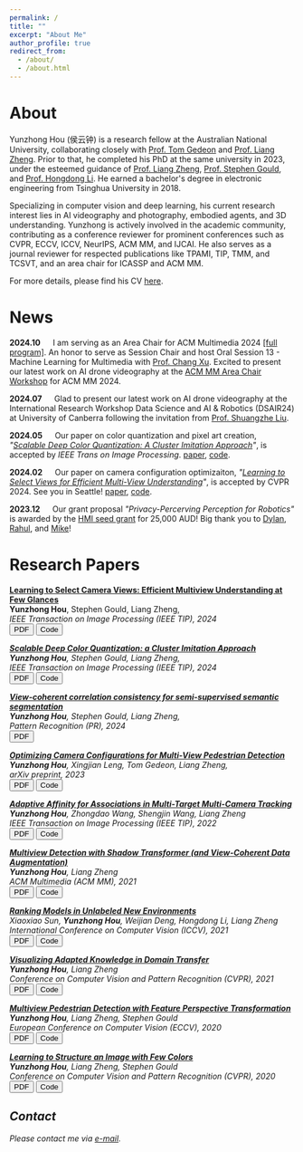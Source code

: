 ```yaml
---
permalink: /
title: ""
excerpt: "About Me"
author_profile: true
redirect_from: 
  - /about/
  - /about.html
---
```


About
======
Yunzhong Hou (侯云钟) is a research fellow at the Australian National University, collaborating closely with [Prof. Tom Gedeon](https://staffportal.curtin.edu.au/staff/profile/view/tom-gedeon-5e48a1fd/#top) and [Prof. Liang Zheng](http://zheng-lab.cecs.anu.edu.au/). Prior to that, he completed his PhD at the same university in 2023, under the esteemed guidance of [Prof. Liang Zheng](http://zheng-lab.cecs.anu.edu.au/), [Prof. Stephen Gould](http://users.cecs.anu.edu.au/~sgould/), and [Prof. Hongdong Li](http://users.cecs.anu.edu.au/~hongdong/). He earned a bachelor's degree in electronic engineering from Tsinghua University in 2018.

Specializing in computer vision and deep learning, his current research interest lies in AI videography and photography, embodied agents, and 3D understanding. Yunzhong is actively involved in the academic community, contributing as a conference reviewer for prominent conferences such as CVPR, ECCV, ICCV, NeurIPS, ACM MM, and IJCAI. He also serves as a journal reviewer for respected publications like TPAMI, TIP, TMM, and TCSVT, and an area chair for ICASSP and ACM MM.


For more details, please find his CV [here](https://1drv.ms/b/s!AtzsQybTubHfhI8szRMzVSKg6dYy-Q?e=sFSths).

News
======

**2024.10** &emsp; I am serving as an Area Chair for ACM Multimedia 2024 [[full program]](https://2024.acmmm.org/files/MM24-Full_Program.pdf). An honor to serve as Session Chair and host Oral Session 13 - Machine Learning for Multimedia with [Prof. Chang Xu](http://changxu.xyz/). Excited to present our latest work on AI drone videography at the [ACM MM Area Chair Workshop](https://sites.google.com/view/mm24acworkshop/) for ACM MM 2024.

**2024.07** &emsp; Glad to present our latest work on AI drone videography at the International Research Workshop Data Science and AI & Robotics (DSAIR24) at University of Canberra following the invitation from [Prof. Shuangzhe Liu](https://researchprofiles.canberra.edu.au/en/persons/shuangzhe-liu).

**2024.05** &emsp; Our paper on color quantization and pixel art creation, _"[Scalable Deep Color Quantization: A Cluster Imitation Approach](https://ieeexplore.ieee.org/abstract/document/10596087)"_, is accepted by *IEEE Trans on Image Processing*. [paper](https://ieeexplore.ieee.org/abstract/document/10596087), [code](https://github.com/hou-yz/color_distillation_clustering).

**2024.02** &emsp; Our paper on camera configuration optimizaiton, _"[Learning to Select Views for Efficient Multi-View Understanding](https://arxiv.org/abs/2303.06145)"_, is accepted by CVPR 2024. See you in Seattle! [paper](https://openaccess.thecvf.com/content/CVPR2024/papers/Hou_Learning_to_Select_Views_for_Efficient_Multi-View_Understanding_CVPR_2024_paper.pdf), [code](https://github.com/hou-yz/MVSelect).

**2023.12** &emsp; Our grant proposal _"Privacy-Percerving Perception for Robotics"_ is awarded by the [HMI seed grant](https://services.anu.edu.au/research-support/funding-opportunities/computing-for-social-good-seed-grants-2023) for 25,000 AUD! Big thank you to [Dylan](https://sites.google.com/view/djcampbell), [Rahul](https://rahulsho.me/), and [Mike](https://michaelrandallbarnes.com/about)!

<!-- **2023.12** &emsp; Check out our latest research on camera layout optimization _"[Optimizing Camera Configurations for Multi-View Pedestrian Detection](https://arxiv.org/abs/2312.02144)"_. [arxiv](https://arxiv.org/abs/2312.02144)

**2023.11** &emsp; Our paper _"[View-Coherent Correlation Consistency for Semi-Supervised Semantic Segmentation](https://www.sciencedirect.com/science/article/pii/S0031320323007860)"_ is accepted by *Pattern recognition*. [paper](https://www.sciencedirect.com/science/article/pii/S0031320323007860).

**2023.06** &emsp;   I was named outstanding reviewer for CVPR 2023!

**2023.04** &emsp;   Joined as a research fellow at ANU, working with [Prof. Tom Gedeon](https://staffportal.curtin.edu.au/staff/profile/view/tom-gedeon-5e48a1fd/#top) and [Dr. Liang Zheng](http://zheng-lab.cecs.anu.edu.au/). Excited!

**2023.03** &emsp;   Check out our latest research _"[Learning to Select Camera Views: Efficient Multiview Understanding at Few Glances](https://arxiv.org/abs/2303.06145)"_ on arXiv. [paper](https://arxiv.org/abs/2303.06145), [code](https://github.com/hou-yz/MVSelect)

**2022.07** &emsp;   Internship at Amazon Web Services as a research scientist on vision-language tasks. Hello Bay Area!

**2021.12** &emsp;   Our paper _"[Adaptive Affinity for Associations in Multi-Target Multi-Camera Tracking](/publication/2022-tip-mtmc)"_ is accepted by *IEEE Trans on Image Processing*. [paper](https://ieeexplore.ieee.org/iel7/83/4358840/09646485.pdf), [code](https://github.com/hou-yz/DeepCC-local)

**2021.07** &emsp; Our paper _"[Ranking Models in Unlabeled New Environments](/publication/2021-iccv2021-ranking)"_ is accepted by *ICCV 2021*. [paper](https://openaccess.thecvf.com/content/ICCV2021/papers/Sun_Ranking_Models_in_Unlabeled_New_Environments_ICCV_2021_paper.pdf), [code](https://github.com/sxzrt/Proxy-Set)

**2021.07** &emsp; Our paper _"[Multiview Detection with Shadow Transformer (and View-Coherent Data Augmentation)](/publication/2021-acmmm2021-mvdetr)"_ is accepted by *ACM MM 2021*. [paper](https://arxiv.org/abs/2108.05888), [code](https://github.com/hou-yz/MVDeTr)

**2021.03** &emsp; Our paper _"[Visualizing Adapted Knowledge in Domain Transfer](/publication/2020-cvpr2021-sfit)"_ is accepted by *CVPR 2021*.
[paper](https://arxiv.org/abs/2104.10602), [code](https://github.com/hou-yz/DA_visualization), [知乎-UDA可视化](https://zhuanlan.zhihu.com/p/369252839), [知乎-无需风格图像的风格迁移](https://zhuanlan.zhihu.com/p/371101640).

**2020.07** &emsp; Our paper _"[Multiview Detection with Feature Perspective Transformation](/publication/2020-eccv2020-mvdet)"_ is accepted by *ECCV 2020*. 
[paper](https://arxiv.org/abs/2007.07247), [code](https://github.com/hou-yz/MVDet), [知乎](https://zhuanlan.zhihu.com/p/196771711), [MultiviewX dataset download](https://1drv.ms/u/s!AtzsQybTubHfgP9BJt2g7R_Ku4X3Pg?e=GFGeVn).


**2020.03** &emsp; Our paper _"[Learning to Structure an Image with Few Colors](/publication/2019-cvpr2020-colorcnn)"_ is accepted by *CVPR 2020*. 
[paper](http://openaccess.thecvf.com/content_CVPR_2020/papers/Hou_Learning_to_Structure_an_Image_With_Few_Colors_CVPR_2020_paper.pdf), [code](https://github.com/hou-yz/color_distillation), [知乎](https://zhuanlan.zhihu.com/p/148160812).

**2019.11**  &emsp; A new paper "[Locality aware appearance metric for multi-target multi-camera tracking](/publication/2019-arxiv-mtmc-metric)" is released on *arXiv*. 
[paper](https://arxiv.org/abs/1911.12037.pdf), [code](https://github.com/hou-yz/DeepCC-local), [知乎](https://zhuanlan.zhihu.com/p/96999382).

**2019.06** &emsp; Won 5th place out of 22 participants in multi-target multi-camera tracking in *CVPR 2019 AI-City Challenge*. [paper](http://openaccess.thecvf.com/content_CVPRW_2019/papers/AI%20City/Hou_A_Locality_Aware_City-Scale_Multi-Camera_Vehicle_Tracking_System_CVPRW_2019_paper.pdf), [code](https://github.com/hou-yz/DeepCC-local).

**2019.06** &emsp; Won 3rd place out of 84 participants in vehicle re-identification in *CVPR 2019 AI-City Challenge*. [paper](http://openaccess.thecvf.com/content_CVPRW_2019/papers/AI%20City/Lv_Vehicle_Re-Identification_with_Location_and_Time_Stamps_CVPRW_2019_paper.pdf), [code](https://github.com/hou-yz/open-reid-tracking).

**2019.03**  &emsp; Our paper "[Improving Device-Edge Cooperative Inference of Deep Learning via 2-Step Pruning](/publication/2018-infocom2019workshop-pruning)" is accepted by *Infocom workshop on IECOO 2019*. [paper](https://arxiv.org/abs/1903.03472.pdf), [code](https://github.com/hou-yz/pytorch-pruning-2step). -->


Research Papers
======
<a target="_blank" href="https://arxiv.org/abs/2303.06145">**Learning to Select Camera Views: Efficient Multiview Understanding at Few Glances**<a/><br>
**Yunzhong Hou**, Stephen Gould, Liang Zheng,<br>
<em>IEEE Transaction on Image Processing (IEEE TIP), 2024<em/><br>
<a target="_blank" href="https://arxiv.org/abs/2303.06145"><button id="touch">PDF</button></a> <a target="_blank" href="https://github.com/hou-yz/MVSelect"><button id="touch">Code</button></a>

<a target="_blank" href="https://ieeexplore.ieee.org/document/10596087">**Scalable Deep Color Quantization: a Cluster Imitation Approach**<a/><br>
**Yunzhong Hou**, Stephen Gould, Liang Zheng,<br>
<em>IEEE Transaction on Image Processing (IEEE TIP), 2024<em/><br>
<a target="_blank" href="https://ieeexplore.ieee.org/document/10596087"><button id="touch">PDF</button></a> <a target="_blank" href="https://github.com/hou-yz/color_distillation_clustering"><button id="touch">Code</button></a>

<a target="_blank" href="https://www.sciencedirect.com/science/article/pii/S0031320323007860">**View-coherent correlation consistency for semi-supervised semantic segmentation**<a/><br>
**Yunzhong Hou**, Stephen Gould, Liang Zheng,<br>
<em>Pattern Recognition (PR), 2024<em/><br>
<a target="_blank" href="https://www.sciencedirect.com/science/article/pii/S0031320323007860"><button id="touch">PDF</button></a>

<a target="_blank" href="https://arxiv.org/abs/2312.02144">**Optimizing Camera Configurations for Multi-View Pedestrian Detection**<a/><br>
**Yunzhong Hou**, Xingjian Leng, Tom Gedeon, Liang Zheng,<br>
<em>arXiv preprint, 2023<em/><br>
<a target="_blank" href="https://arxiv.org/abs/2312.02144"><button id="touch">PDF</button></a> <a target="_blank" href="https://github.com/hou-yz/MVconfig"><button id="touch">Code</button></a>

<a target="_blank" href="https://arxiv.org/abs/2112.07664">**Adaptive Affinity for Associations in Multi-Target Multi-Camera Tracking**<a/><br>
**Yunzhong Hou**, Zhongdao Wang, Shengjin Wang, Liang Zheng<br>
<em>IEEE Transaction on Image Processing (IEEE TIP), 2022<em/><br>
<a target="_blank" href="https://arxiv.org/abs/2112.07664"><button id="touch">PDF</button></a> <a target="_blank" href="https://github.com/hou-yz/DeepCC-local"><button id="touch">Code</button></a>

<a target="_blank" href="https://arxiv.org/abs/2108.05888">**Multiview Detection with Shadow Transformer (and View-Coherent Data Augmentation)**<a/><br>
**Yunzhong Hou**, Liang Zheng<br>
<em>ACM Multimedia (ACM MM), 2021<em/><br>
<a target="_blank" href="https://arxiv.org/abs/2108.05888"><button id="touch">PDF</button></a> <a target="_blank" href="https://github.com/hou-yz/MVDeTr"><button id="touch">Code</button></a>

<a target="_blank" href="https://arxiv.org/abs/2108.10310">**Ranking Models in Unlabeled New Environments**<a/><br>
Xiaoxiao Sun, **Yunzhong Hou**, Weijian Deng, Hongdong Li, Liang Zheng<br>
<em>International Conference on Computer Vision (ICCV), 2021<em/><br>
<a target="_blank" href="https://arxiv.org/abs/2108.10310"><button id="touch">PDF</button></a> <a target="_blank" href="https://github.com/sxzrt/Proxy-Set"><button id="touch">Code</button></a>

<a target="_blank" href="https://arxiv.org/abs/2104.10602">**Visualizing Adapted Knowledge in Domain Transfer**<a/><br>
**Yunzhong Hou**, Liang Zheng<br>
<em>Conference on Computer Vision and Pattern Recognition (CVPR), 2021<em/><br>
<a target="_blank" href="https://arxiv.org/abs/2104.10602"><button id="touch">PDF</button></a> <a target="_blank" href="https://github.com/hou-yz/DA_visualization"><button id="touch">Code</button></a>

<a target="_blank" href="https://arxiv.org/abs/2007.07247">**Multiview Pedestrian Detection with Feature Perspective Transformation**<a/><br>
**Yunzhong Hou**, Liang Zheng,  Stephen Gould<br>
<em>European Conference on Computer Vision (ECCV), 2020<em/><br>
<a target="_blank" href="https://arxiv.org/abs/2007.07247"><button id="touch">PDF</button></a> <a target="_blank" href="https://github.com/hou-yz/MVDet"><button id="touch">Code</button></a>

<a target="_blank" href="https://arxiv.org/abs/2003.07848">**Learning to Structure an Image with Few Colors**<a/><br>
**Yunzhong Hou**, Liang Zheng,  Stephen Gould<br>
<em>Conference on Computer Vision and Pattern Recognition (CVPR), 2020<em/><br>
<a target="_blank" href="https://arxiv.org/abs/2003.07848"><button id="touch">PDF</button></a> <a target="_blank" href="https://github.com/hou-yz/color_distillation"><button id="touch">Code</button></a>



Contact
------
Please contact me via [e-mail](mailto:yunzhong.hou@anu.edu.au).
